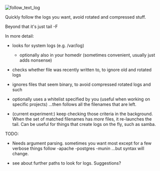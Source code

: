![follow_text_log](http://i152.photobucket.com/albums/s171/scarfboy/linkto_serious/follow_text_logs.png)

Quickly follow the logs you want, avoid rotated and compressed stuff.

Beyond that it's just tail -F



In more detail:
- looks for system logs (e.g. /var/log)
  - optionally also in your homedir  (sometimes convenient, usually just adds nonsense)
- checks whether file was recently written to, to ignore old and rotated logs
- ignores files that seem binary, to avoid compressed rotated logs and such
- optionally uses a whitelist specified by you (useful when working on specific projects)
...then follows all the filenames that are left.

- (current experiment:) keep checking those criteria in the background.
  When the set of matched filenames has *more* files, it re-launches the tail.
  Can be useful for things that create logs on the fly, such as samba.


TODO:
- Needs argument parsing. 
  sometimes you want most except for a few verbose things
     follow -apache -postgres -munin
  ...but syntax will change. 

- see about further paths to look for logs. Suggestions?